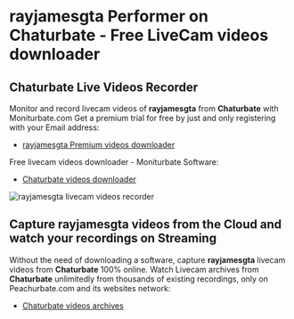 # rayjamesgta Performer on Chaturbate - Free LiveCam videos downloader

## Chaturbate Live Videos Recorder

Monitor and record livecam videos of **rayjamesgta** from **Chaturbate** with Moniturbate.com
Get a premium trial for free by just and only registering with your Email address:
* [rayjamesgta Premium videos downloader](https://moniturbate.com/request-demo-licence-key.html)

Free livecam videos downloader - Moniturbate Software:
* [Chaturbate videos downloader](https://moniturbate.com/moniturbate-download-software.html)

![rayjamesgta livecam videos recorder](https://peachurnet.com/templates/moniturbate-software.png)


## Capture rayjamesgta videos from the Cloud and watch your recordings on Streaming

Without the need of downloading a software, capture **rayjamesgta** livecam videos from **Chaturbate** 100% online.
Watch Livecam archives from **Chaturbate** unlimitedly from thousands of existing recordings, only on Peachurbate.com and its websites network:
* [Chaturbate videos archives](https://peachurnet.com/)